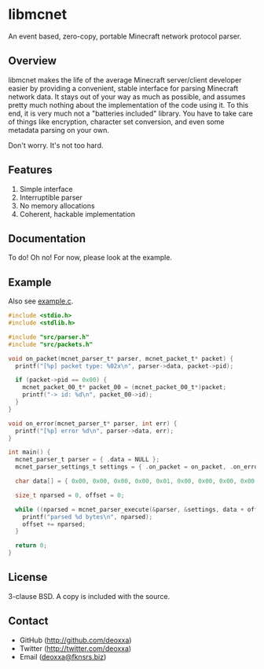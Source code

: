 libmcnet
========

An event based, zero-copy, portable Minecraft network protocol parser.

Overview
--------

libmcnet makes the life of the average Minecraft server/client developer easier
by providing a convenient, stable interface for parsing Minecraft network data.
It stays out of your way as much as possible, and assumes pretty much nothing
about the implementation of the code using it. To this end, it is very much not
a "batteries included" library. You have to take care of things like encryption,
character set conversion, and even some metadata parsing on your own.

Don't worry. It's not too hard.

Features
--------

1. Simple interface
2. Interruptible parser
3. No memory allocations
4. Coherent, hackable implementation

Documentation
-------------

To do! Oh no! For now, please look at the example.

Example
-------

Also see [example.c](example.c).

```c
#include <stdio.h>
#include <stdlib.h>

#include "src/parser.h"
#include "src/packets.h"

void on_packet(mcnet_parser_t* parser, mcnet_packet_t* packet) {
  printf("[%p] packet type: %02x\n", parser->data, packet->pid);

  if (packet->pid == 0x00) {
    mcnet_packet_00_t* packet_00 = (mcnet_packet_00_t*)packet;
    printf("-> id: %d\n", packet_00->id);
  }
}

void on_error(mcnet_parser_t* parser, int err) {
  printf("[%p] error %d\n", parser->data, err);
}

int main() {
  mcnet_parser_t parser = { .data = NULL };
  mcnet_parser_settings_t settings = { .on_packet = on_packet, .on_error = on_error };

  char data[] = { 0x00, 0x00, 0x00, 0x00, 0x01, 0x00, 0x00, 0x00, 0x00, 0x02 };

  size_t nparsed = 0, offset = 0;

  while ((nparsed = mcnet_parser_execute(&parser, &settings, data + offset, 10 - offset)) != 0) {
    printf("parsed %d bytes\n", nparsed);
    offset += nparsed;
  }

  return 0;
}
```

License
-------

3-clause BSD. A copy is included with the source.

Contact
-------

* GitHub (http://github.com/deoxxa)
* Twitter (http://twitter.com/deoxxa)
* Email (deoxxa@fknsrs.biz)
